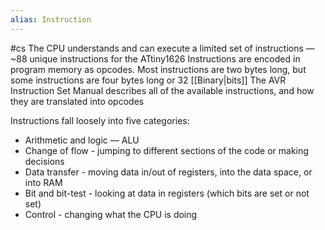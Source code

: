 ```yaml
---
alias: Instruction
---
```

#cs
The CPU understands and can execute a limited set of instructions — ~88 unique instructions for the ATtiny1626 
Instructions are encoded in program memory as opcodes. Most instructions are two bytes long, but some instructions are four bytes long or 32 [[Binary|bits]]
The AVR Instruction Set Manual describes all of the available instructions, and how they are translated into opcodes 

Instructions fall loosely into five categories: 
- Arithmetic and logic — ALU
- Change of flow - jumping to different sections of the code or making decisions 
- Data transfer - moving data in/out of registers, into the data space, or into RAM 
- Bit and bit-test - looking at data in registers (which bits are set or not set) 
- Control - changing what the CPU is doing